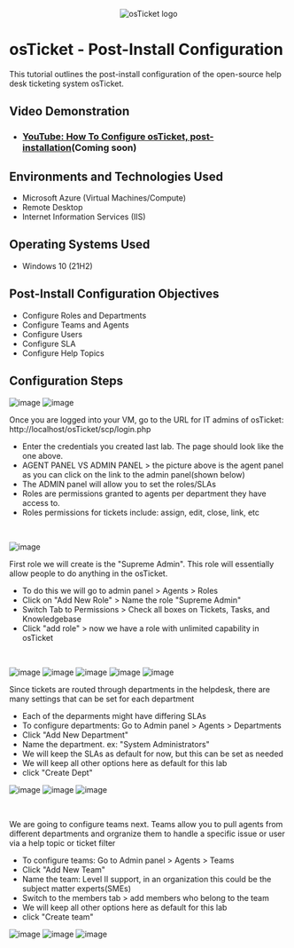 <p align="center">
<img src="https://i.imgur.com/Clzj7Xs.png" alt="osTicket logo"/>
</p>

<h1>osTicket - Post-Install Configuration</h1>
This tutorial outlines the post-install configuration of the open-source help desk ticketing system osTicket.<br />


<h2>Video Demonstration</h2>

- ### [YouTube: How To Configure osTicket, post-installation](https://www.youtube.com)(Coming soon)

<h2>Environments and Technologies Used</h2>

- Microsoft Azure (Virtual Machines/Compute)
- Remote Desktop
- Internet Information Services (IIS)

<h2>Operating Systems Used </h2>

- Windows 10</b> (21H2)

<h2>Post-Install Configuration Objectives</h2>

- Configure Roles and Departments
- Configure Teams and Agents
- Configure Users
- Configure SLA
- Configure Help Topics

<h2>Configuration Steps</h2>

![image](https://github.com/nealzubin/post-install-config/assets/145185495/75ffaa43-4733-4d16-ad8b-7160718766e3)
![image](https://github.com/nealzubin/post-install-config/assets/145185495/c65fec36-debb-4243-b9c8-3001838be265)


<p>
Once you are logged into your VM, go to the URL for IT admins of osTicket: http://localhost/osTicket/scp/login.php
  
  * Enter the credentials you created last lab. The page should look like the one above.
  * AGENT PANEL VS ADMIN PANEL > the picture above is the agent panel as you can click on the link to the admin panel(shown below)
  * The ADMIN panel will allow you to set the roles/SLAs
  * Roles are permissions granted to agents per department they have access to.
  * Roles permissions for tickets include: assign, edit, close, link, etc
</p>
<br />


![image](https://github.com/nealzubin/post-install-config/assets/145185495/8a3f4b8a-92e2-4d14-accf-5564b6724708)




First role we will create is the "Supreme Admin". This role will essentially allow people to do anything in the osTicket. 

 * To do this we will go to admin panel > Agents > Roles
 * Click on "Add New Role" > Name the role "Supreme Admin"
 * Switch Tab to Permissions > Check all boxes on Tickets, Tasks, and Knowledgebase
 * Click "add role" > now we have a role with unlimited capability in osTicket
</p>
<br />

![image](https://github.com/nealzubin/post-install-config/assets/145185495/d85f7b40-a3cc-4f26-b692-3e41709b5920)
![image](https://github.com/nealzubin/post-install-config/assets/145185495/7dfe1bcf-144e-4819-86bf-1e13659357cd)
![image](https://github.com/nealzubin/post-install-config/assets/145185495/4a4380fe-7201-4e64-9316-336bab610f11)
![image](https://github.com/nealzubin/post-install-config/assets/145185495/d3b0f714-4d4f-47fe-b7f5-f334201901a7)
![image](https://github.com/nealzubin/post-install-config/assets/145185495/52e95d1a-68b1-438c-97a2-8bcc7ac120a5)




<p>

Since tickets are routed through departments in the helpdesk, there are many settings that can be set for each department

 * Each of the deparments might have differing SLAs
 * To configure departments: Go to Admin panel > Agents > Departments
 * Click "Add New Department"
 * Name the department. ex: "System Administrators"
 * We will keep the SLAs as default for now, but this can be set as needed
 * We will keep all other options here as default for this lab
 * click "Create Dept"
</p>


![image](https://github.com/nealzubin/post-install-config/assets/145185495/dc3f2c29-9b38-4dea-8627-9b71d9cd86b0)
![image](https://github.com/nealzubin/post-install-config/assets/145185495/83c5da20-ced4-47f8-8ac9-6dbf67347af7)
![image](https://github.com/nealzubin/post-install-config/assets/145185495/80c8af74-1ffa-46c7-b05b-3453e46c3cc4)

<br />




<p>

We are going to configure teams next. Teams allow you to pull agents from different departments and orgranize them to handle a specific issue or user via a help topic or ticket filter

 * To configure teams: Go to Admin panel > Agents > Teams
 * Click "Add New Team"
 * Name the team: Level II support, in an organization this could be the subject matter experts(SMEs)
 * Switch to the members tab > add members who belong to the team
 * We will keep all other options here as default for this lab
 * click "Create team"
</p>


![image](https://github.com/nealzubin/post-install-config/assets/145185495/5576c194-af58-441c-8cc3-6c215edc3e14)
![image](https://github.com/nealzubin/post-install-config/assets/145185495/dd376926-a199-42be-9aa5-8fb2e60a9952)
![image](https://github.com/nealzubin/post-install-config/assets/145185495/4a878db8-8de0-4107-b331-08ad9f44aed9)













